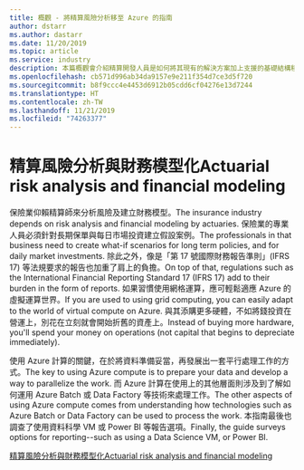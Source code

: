 ```yaml
---
title: 概觀 - 將精算風險分析移至 Azure 的指南
author: dstarr
ms.author: dastarr
ms.date: 11/20/2019
ms.topic: article
ms.service: industry
description: 本篇概觀會介紹精算開發人員是如何將其現有的解決方案加上支援的基礎結構移至 Azure。
ms.openlocfilehash: cb571d996ab34da9157e9e211f354d7ce3d5f720
ms.sourcegitcommit: b8f9ccc4e4453d6912b05cdd6cf04276e13d7244
ms.translationtype: HT
ms.contentlocale: zh-TW
ms.lasthandoff: 11/21/2019
ms.locfileid: "74263377"
---
```

# <a name="actuarial-risk-analysis-and-financial-modeling"></a><span data-ttu-id="ce3ff-103">精算風險分析與財務模型化</span><span class="sxs-lookup"><span data-stu-id="ce3ff-103">Actuarial risk analysis and financial modeling</span></span>

<span data-ttu-id="ce3ff-104">保險業仰賴精算師來分析風險及建立財務模型。</span><span class="sxs-lookup"><span data-stu-id="ce3ff-104">The insurance industry depends on risk analysis and financial modeling by actuaries.</span></span> <span data-ttu-id="ce3ff-105">保險業的專業人員必須針對長期保單與每日市場投資建立假設案例。</span><span class="sxs-lookup"><span data-stu-id="ce3ff-105">The professionals in that business need to create what-if scenarios for long term policies, and for daily market investments.</span></span> <span data-ttu-id="ce3ff-106">除此之外，像是「第 17 號國際財務報告準則」(IFRS 17) 等法規要求的報告也加重了肩上的負擔。</span><span class="sxs-lookup"><span data-stu-id="ce3ff-106">On top of that, regulations such as the International Financial Reporting Standard 17 (IFRS 17) add to their burden in the form of reports.</span></span> <span data-ttu-id="ce3ff-107">如果習慣使用網格運算，應可輕鬆適應 Azure 的虛擬運算世界。</span><span class="sxs-lookup"><span data-stu-id="ce3ff-107">If you are used to using grid computing, you can easily adapt to the world of virtual compute on Azure.</span></span> <span data-ttu-id="ce3ff-108">與其添購更多硬體，不如將錢投資在營運上，別花在立刻就會開始折舊的資產上。</span><span class="sxs-lookup"><span data-stu-id="ce3ff-108">Instead of buying more hardware, you'll spend your money on operations (not capital that begins to depreciate immediately).</span></span>

<span data-ttu-id="ce3ff-109">使用 Azure 計算的關鍵，在於將資料準備妥當，再發展出一套平行處理工作的方式。</span><span class="sxs-lookup"><span data-stu-id="ce3ff-109">The key to using Azure compute is to prepare your data and develop a way to parallelize the work.</span></span> <span data-ttu-id="ce3ff-110">而 Azure 計算在使用上的其他層面則涉及到了解如何運用 Azure Batch 或 Data Factory 等技術來處理工作。</span><span class="sxs-lookup"><span data-stu-id="ce3ff-110">The other aspects of using Azure compute comes from understanding how technologies such as Azure Batch or Data Factory can be used to process the work.</span></span> <span data-ttu-id="ce3ff-111">本指南最後也調查了使用資料科學 VM 或 Power BI 等報告選項。</span><span class="sxs-lookup"><span data-stu-id="ce3ff-111">Finally, the guide surveys options for reporting--such as using a Data Science VM, or Power BI.</span></span>

[<span data-ttu-id="ce3ff-112">精算風險分析與財務模型化</span><span class="sxs-lookup"><span data-stu-id="ce3ff-112">Actuarial risk analysis and financial modeling</span></span>](/azure/industry/financial/actuarial-risk-analysis-and-financial-modeling-solution-guide?WT.mc_id=overview-docs-dastarr)